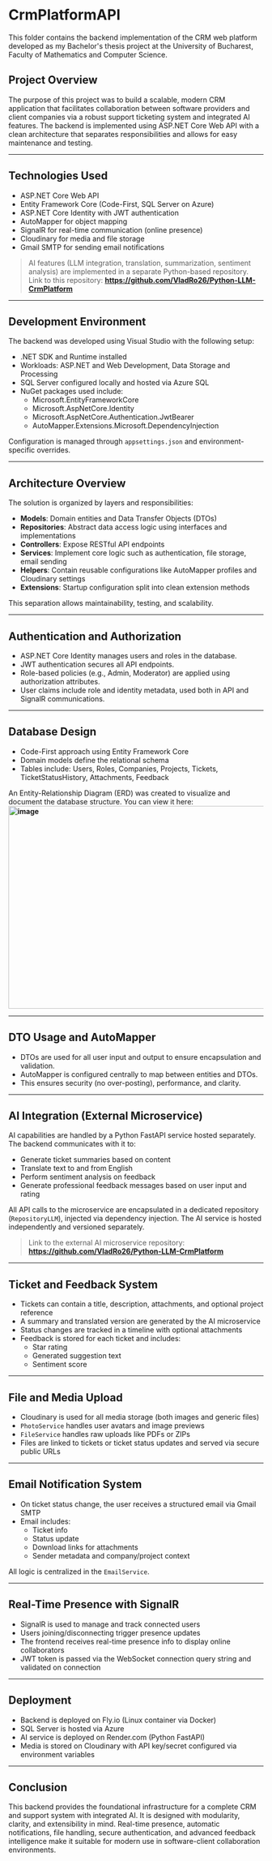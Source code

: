 # CrmPlatformAPI

This folder contains the backend implementation of the CRM web platform developed as my Bachelor's thesis project at the University of Bucharest, Faculty of Mathematics and Computer Science.

## Project Overview

The purpose of this project was to build a scalable, modern CRM application that facilitates collaboration between software providers and client companies via a robust support ticketing system and integrated AI features. The backend is implemented using ASP.NET Core Web API with a clean architecture that separates responsibilities and allows for easy maintenance and testing.

---

## Technologies Used

- ASP.NET Core Web API
- Entity Framework Core (Code-First, SQL Server on Azure)
- ASP.NET Core Identity with JWT authentication
- AutoMapper for object mapping
- SignalR for real-time communication (online presence)
- Cloudinary for media and file storage
- Gmail SMTP for sending email notifications

> AI features (LLM integration, translation, summarization, sentiment analysis) are implemented in a separate Python-based repository. Link to this repository:
**https://github.com/VladRo26/Python-LLM-CrmPlatform**

---

## Development Environment

The backend was developed using Visual Studio with the following setup:

- .NET SDK and Runtime installed
- Workloads: ASP.NET and Web Development, Data Storage and Processing
- SQL Server configured locally and hosted via Azure SQL
- NuGet packages used include:
  - Microsoft.EntityFrameworkCore
  - Microsoft.AspNetCore.Identity
  - Microsoft.AspNetCore.Authentication.JwtBearer
  - AutoMapper.Extensions.Microsoft.DependencyInjection

Configuration is managed through `appsettings.json` and environment-specific overrides.

---

## Architecture Overview

The solution is organized by layers and responsibilities:

- **Models**: Domain entities and Data Transfer Objects (DTOs)
- **Repositories**: Abstract data access logic using interfaces and implementations
- **Controllers**: Expose RESTful API endpoints
- **Services**: Implement core logic such as authentication, file storage, email sending
- **Helpers**: Contain reusable configurations like AutoMapper profiles and Cloudinary settings
- **Extensions**: Startup configuration split into clean extension methods

This separation allows maintainability, testing, and scalability.

---

## Authentication and Authorization

- ASP.NET Core Identity manages users and roles in the database.
- JWT authentication secures all API endpoints.
- Role-based policies (e.g., Admin, Moderator) are applied using authorization attributes.
- User claims include role and identity metadata, used both in API and SignalR communications.

---

## Database Design

- Code-First approach using Entity Framework Core
- Domain models define the relational schema
- Tables include: Users, Roles, Companies, Projects, Tickets, TicketStatusHistory, Attachments, Feedback

An Entity-Relationship Diagram (ERD) was created to visualize and document the database structure. You can view it here:
**<img width="600" height="400" alt="image" src="https://github.com/user-attachments/assets/4b8e49fe-7b26-414e-baf6-38613ca424fd" />**

---

## DTO Usage and AutoMapper

- DTOs are used for all user input and output to ensure encapsulation and validation.
- AutoMapper is configured centrally to map between entities and DTOs.
- This ensures security (no over-posting), performance, and clarity.

---

## AI Integration (External Microservice)

AI capabilities are handled by a Python FastAPI service hosted separately. The backend communicates with it to:

- Generate ticket summaries based on content
- Translate text to and from English
- Perform sentiment analysis on feedback
- Generate professional feedback messages based on user input and rating

All API calls to the microservice are encapsulated in a dedicated repository (`RepositoryLLM`), injected via dependency injection. The AI service is hosted independently and versioned separately.

> Link to the external AI microservice repository:
**https://github.com/VladRo26/Python-LLM-CrmPlatform** 

---

## Ticket and Feedback System

- Tickets can contain a title, description, attachments, and optional project reference
- A summary and translated version are generated by the AI microservice
- Status changes are tracked in a timeline with optional attachments
- Feedback is stored for each ticket and includes:
  - Star rating
  - Generated suggestion text
  - Sentiment score

---

## File and Media Upload

- Cloudinary is used for all media storage (both images and generic files)
- `PhotoService` handles user avatars and image previews
- `FileService` handles raw uploads like PDFs or ZIPs
- Files are linked to tickets or ticket status updates and served via secure public URLs

---

## Email Notification System

- On ticket status change, the user receives a structured email via Gmail SMTP
- Email includes:
  - Ticket info
  - Status update
  - Download links for attachments
  - Sender metadata and company/project context

All logic is centralized in the `EmailService`.

---

## Real-Time Presence with SignalR

- SignalR is used to manage and track connected users
- Users joining/disconnecting trigger presence updates
- The frontend receives real-time presence info to display online collaborators
- JWT token is passed via the WebSocket connection query string and validated on connection

---

## Deployment

- Backend is deployed on Fly.io (Linux container via Docker)
- SQL Server is hosted via Azure
- AI service is deployed on Render.com (Python FastAPI)
- Media is stored on Cloudinary with API key/secret configured via environment variables

---

## Conclusion

This backend provides the foundational infrastructure for a complete CRM and support system with integrated AI. It is designed with modularity, clarity, and extensibility in mind. Real-time presence, automatic notifications, file handling, secure authentication, and advanced feedback intelligence make it suitable for modern use in software-client collaboration environments.
